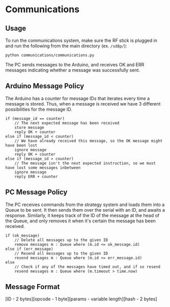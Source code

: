 # Communications

## Usage
To run the communications system, make sure the RF stick is plugged in and run the following from the main directory (ex. `/sd8p/`):
```
python communications/communications.py
```

The PC sends messages to the Arduino, and receives OK and ERR messages indicating whether a message was successfully sent.

## Arduino Message Policy
The Arduino has a counter for message IDs that iterates every time a message is stored. Thus, when a message is received we have 3 different possibilities for the message ID.
```
if (message_id == counter)
	// The next expected message has been received
	store message
	reply OK + counter
else if (message_id < counter)
	// We have already received this message, so the OK message might have been lost
	ignore message
	reply OK + counter
else if (message_id > counter) 
	// The message isn't the next expected instruction, so we must have lost some messages inbetween
	ignore message 
	reply ERR + counter

```

## PC Message Policy
The PC receives commands from the strategy system and loads them into a Queue to be sent. It then sends them over the serial with an ID, and awaits a response. Similarly, it keeps track of the ID of the message at the head of the Queue, and only removes it when it's certain the message has been received.
```
if (ok_message) 
	// Delete all messages up to the given ID
	remove messages m : Queue where (m.id <= ok_message.id)
else if (err_message)
	// Resend all messages up to the given ID
	resend messages m : Queue where (m.id <= err_message.id)
else
	// Check if any of the messages have timed out, and if so resend
	resend messages m : Queue where (m.timeout > time.now)
```	

## Message Format
[ID - 2 bytes][opcode - 1 byte][params - variable length][hash - 2 bytes]